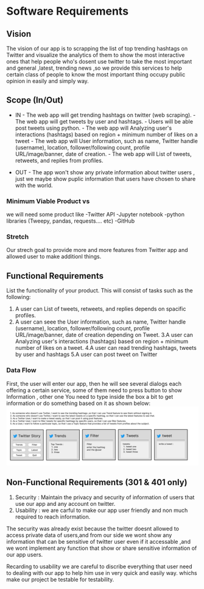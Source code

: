 # Software Requirements
 
## Vision
 
The vision of our app is to scrapping the list of top trending hashtags on Twitter and visualize the analytics of them to show the most interactive ones 
that help people who's dosent use twitter to take the most important and general ,latest, trending news ,so we provide this services to help certain class 
of people to know the most important thing occupy public opinion in easily and simply way.
 
## Scope (In/Out)
 
- IN    - The web app will get trending hashtags on twitter (web scraping).
        - The web app will get tweets by user and hashtags.
        - Users will be able post tweets using python.
        - The web app will Analyzing user's interactions (hashtags) based on region + minimum number of likes on a tweet
        - The web app will User information, such as name, Twitter handle (username), location, follower/following count, profile URL/image/banner, date of creation.
        - The web app will List of tweets, retweets, and replies from profiles.
        
- OUT - The app won't show any private information about twitter users , just we maybe show puplic information that users have chosen to share with the world.
 
### Minimum Viable Product vs
 
we will need some product like 
-Twitter API
-Jupyter notebook
-python libraries (Tweepy, pandas, requests…. etc)
-GitHub

### Stretch
 
Our strech goal to provide more and more features from Twitter app and allowed user to make additionl things.
 
 
## Functional Requirements
 
List the functionality of your product. This will consist of tasks such as the following:
 
1. A user can List of tweets, retweets, and replies depends on spacific profiles.
2. A user can seee the User information, such as name, Twitter handle (username), location, follower/following count, profile URL/image/banner, date of creation 
depending on Tweet.
3.A user can Analyzing user's interactions (hashtags) based on region + minimum number of likes on a tweet.
4.A user can read trending hashtags, tweets by user and hashtags 
5.A user can post tweet on Twitter
 
### Data Flow
 
 First, the user will enter our app, then he will see several dialogs each offering a certain service, some of them need to press button to show Information ,
 other one You need to type inside the box a bit to get information or do something based on it as shown below: 
 ![image](./twitter_story.png)
 
 
## Non-Functional Requirements (301 & 401 only)
 
1. Security : Maintain the privacy and security of information of users that use our app and any account on twitter.
1. Usability : we are carful to make our app user friendly and non much required to reach information.

The security was already exist because the twitter doesnt allowed to access private data of users,and from our side we wont show any information that can be sensitive of twitter user even if it accessable ,and we wont implement any function that show or share sensitive information of our app users.

Recarding to usability we are careful to discribe everything that user need to dealing with our app to help him use in very quick and easily way.
whichs make our project be testable for testability.

 
